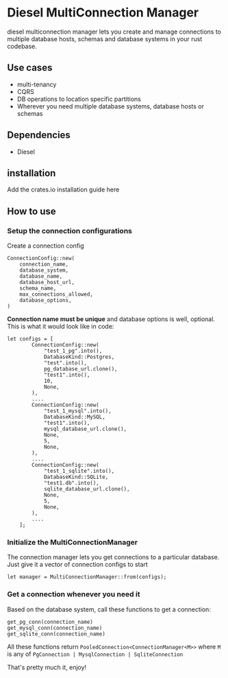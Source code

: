 # Diesel MultiConnection Manager

diesel multiconnection manager lets you create and manage connections to multiple database hosts, schemas and database systems in your rust codebase.

## Use cases

- multi-tenancy
- CQRS
- DB operations to location specific partitions 
- Wherever you need multiple database systems, database hosts or schemas

## Dependencies

- Diesel

## installation

Add the crates.io installation guide here

## How to use

### Setup the connection configurations

Create a connection config

```
ConnectionConfig::new(
    connection_name,
    database_system,
    database_name,
    database_host_url,
    schema_name,
    max_connections_allowed,
    database_options,
)
```
**Connection name must be unique** and database options is well, optional. This is what it would look like in code:

```
let configs = [
        ConnectionConfig::new(
            "test_1_pg".into(),
            DatabaseKind::Postgres,
            "test".into(),
            pg_database_url.clone(),
            "test1".into(),
            10,
            None,
        ),
        ....
        ConnectionConfig::new(
            "test_1_mysql".into(),
            DatabaseKind::MySQL,
            "test1".into(),
            mysql_database_url.clone(),
            None,
            5,
            None,
        ),
        ....
        ConnectionConfig::new(
            "test_1_sqlite".into(),
            DatabaseKind::SQLite,
            "test1.db".into(),
            sqlite_database_url.clone(),
            None,
            5,
            None,
        ),
        ....
    ];
```

### Initialize the MultiConnectionManager

The connection manager lets you get connections to a particular database. Just give it a vector of connection configs to start

```
let manager = MultiConnectionManager::from(configs);
```
### Get a connection whenever you need it

Based on the database system, call these functions to get a connection:
```
get_pg_conn(connection_name)
get_mysql_conn(connection_name)
get_sqlite_conn(connection_name)
```
All these functions return `PooledConnection<ConnectionManager<M>>` where `M` is any of `PgConnection | MysqlConnection | SqliteConnection` 

That's pretty much it, enjoy!